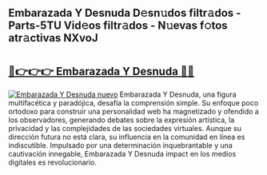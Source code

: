 ## Embarazada Y Desnuda D𝚎sn𝚞dos filtr𝚊dos - Parts-5TU Vid𝚎os filtr𝚊dos - N𝚞evas f𝚘tos atr𝚊ctivas NXvoJ

# <h2><a href="http://mb683ln.tromn.icu/?c=Embarazada+Y+Desnuda">🔗👉👉👉 Embarazada Y Desnuda 🔗🔗</a></h2>

[![Embarazada Y Desnuda nuevo](https://i.imgur.com/pEAQMta.gif)](http://mb683ln.tromn.icu/?c=Embarazada+Y+Desnuda)
Embarazada Y Desnuda, una figura multifacética y paradójica, desafía la comprensión simple. Su enfoque poco ortodoxo para construir una personalidad web ha magnetizado y ofendido a los observadores, generando debates sobre la expresión artística, la privacidad y las complejidades de las sociedades virtuales. Aunque su dirección futura no está clara, su influencia en la comunidad en línea es indiscutible. Impulsado por una determinación inquebrantable y una cautivación innegable, Embarazada Y Desnuda impact en los medios digitales es revolucionario.
